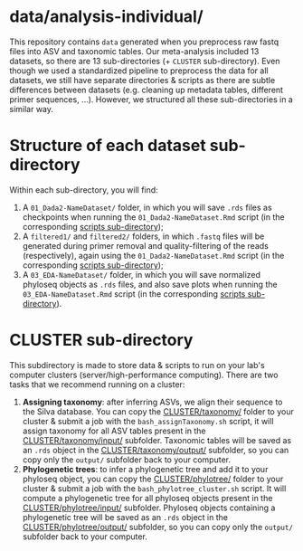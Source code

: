 # data/analysis-individual/

This repository contains `data` generated when you preprocess raw fastq files into ASV and taxonomic tables. Our meta-analysis included 13 datasets, so there are 13 sub-directories (+ `CLUSTER` sub-directory). Even though we used a standardized pipeline to preprocess the data for all datasets, we still have separate directories & scripts as there are subtle differences between datasets (e.g. cleaning up metadata tables, different primer sequences, ...). However, we structured all these sub-directories in a similar way.


# Structure of each dataset sub-directory

Within each sub-directory, you will find:
1. A `01_Dada2-NameDataset/` folder, in which you will save `.rds` files as checkpoints when running the `01_Dada2-NameDataset.Rmd` script (in the corresponding [scripts sub-directory](../../../scripts/analysis-individual/));
2. A `filtered1/` and `filtered2/` folders, in which `.fastq` files will be generated during primer removal and quality-filtering of the reads (respectively), again using the `01_Dada2-NameDataset.Rmd` script (in the corresponding [scripts sub-directory](../../../scripts/analysis-individual/));
3. A `03_EDA-NameDataset/` folder, in which you will save normalized phyloseq objects as `.rds` files, and also save plots when running the `03_EDA-NameDataset.Rmd` script (in the corresponding [scripts sub-directory](../../../scripts/analysis-individual/)).


# CLUSTER sub-directory

This subdirectory is made to store data & scripts to run on your lab's computer clusters (server/high-performance computing). There are two tasks that we recommend running on a cluster:
1. **Assigning taxonomy**: after inferring ASVs, we align their sequence to the Silva database. You can copy the [CLUSTER/taxonomy/](./CLUSTER/taxonomy/) folder to your cluster & submit a job with the `bash_assignTaxonomy.sh` script, it will assign taxonomy for all ASV tables present in the [CLUSTER/taxonomy/input/](./CLUSTER/taxonomy/input/) subfolder. Taxonomic tables will be saved as an `.rds` object in the [CLUSTER/taxonomy/output/](./CLUSTER/taxonomy/output/) subfolder, so you can copy only the `output/` subfolder back to your computer.
2. **Phylogenetic trees**: to infer a phylogenetic tree and add it to your phyloseq object, you can copy the [CLUSTER/phylotree/](./CLUSTER/phylotree/) folder to your cluster & submit a job with the `bash_phylotree_cluster.sh` script. It will compute a phylogenetic tree for all phyloseq objects present in the [CLUSTER/phylotree/input/](./CLUSTER/phylotree/input/) subfolder. Phyloseq objects containing a phylogenetic tree will be saved as an `.rds` object in the [CLUSTER/phylotree/output/](./CLUSTER/phylotree/output/) subfolder, so you can copy only the `output/` subfolder back to your computer.
